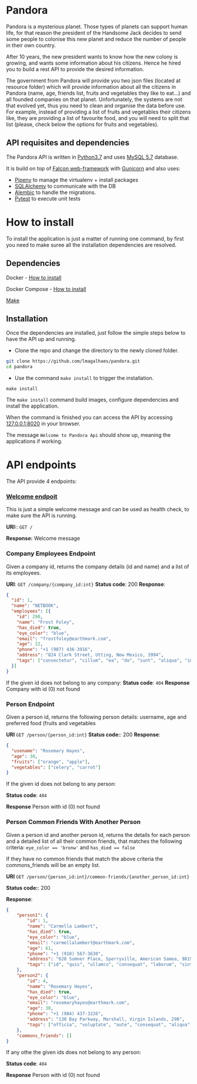 # Pandora
Pandora is a mysterious planet. Those types of planets can support human life, for that reason the president of the Handsome Jack decides to send some people to colonise this new planet and
reduce the number of people in their own country.
 
After 10 years, the new president wants to know how the new colony is growing, and wants some information about his citizens. 
Hence he hired you to build a rest API to provide the desired information.

The government from Pandora will provide you two json files (located at resource folder) which will provide information 
about all the citizens in Pandora (name, age, friends list, fruits and vegetables they like to eat...) and all founded companies on that planet.
Unfortunately, the systems are not that evolved yet, thus you need to clean and organise the data before use.
For example, instead of providing a list of fruits and vegetables their citizens like, they are providing a list of favourite food, 
and you will need to split that list (please, check below the options for fruits and vegetables).

## API requisites and dependencies

The Pandora API is written in [Python3.7](https://www.python.org/downloads/release/python-370/) and uses [MySQL 5.7](https://dev.mysql.com/downloads/mysql/5.7.html) database.

It is build on top of [Falcon web-framework](https://falcon.readthedocs.io/en/stable/index.html) with [Gunicorn](https://gunicorn.org/) and 
also uses:
 
* [Pipenv](https://pipenv-fork.readthedocs.io/en/latest/) to manage the virtualenv + install packages
* [SQLAlchemy](https://www.sqlalchemy.org/) to communicate with the DB 
* [Alembic](https://alembic.sqlalchemy.org/en/latest/) to handle the migrations.
* [Pytest](https://docs.pytest.org/en/stable/) to execute unit tests


# How to install

To install the application is just a matter of running one command, by first you need to make suree
all the installation dependencies are resolved.

## Dependencies

Docker - [How to install](https://docs.docker.com/get-docker/)

Docker Compose - [How to install](https://docs.docker.com/compose/install/)

[Make](https://en.wikipedia.org/wiki/Make_%28software%29)


## Installation

Once the dependencies are installed, just follow the simple steps below to have the API up and running.

* Clone the repo and change the directory to the newly cloned folder.

```bash
git clone https://github.com/lmagalhaes/pandora.git
cd pandora
```

* Use the command `make install` to trigger the installation.

```
make install 
```

The `make install` command build images, configure dependencies and install the application.

When the command is finished you can access the API by accessing [127.0.0.1:8020](http://120.0.0.1:8020) in your browser.

The message `Welcome to Pandora Api` should show up, meaning the applications if working.


# API endpoints

The API provide 4 endpoints:

### [Welcome endpoit](http://120.0.0.1:8020)
This is just a simple welcome message and can be used as health check, to make sure the API is running.

**URI:**: `GET /`

**Response:** Welcome message 

### Company Employees Endpoint
Given a company id, returns the company details (id and name) and a list of its employees. 

**URI**: `GET /company/{company_id:int}`
**Status code**: 200
**Response**: 
```json
{
  "id": 1,
  "name": "NETBOOK",
  "employees": [{
    "id": 290,
    "name": "Frost Foley",
    "has_died": true,
    "eye_color": "blue",
    "email": "frostfoley@earthmark.com",
    "age": 22,
    "phone": "+1 (987) 436-3916",
    "address": "824 Clark Street, Utting, New Mexico, 3994",
    "tags": ["consectetur", "cillum", "ea", "do", "sunt", "aliqua", "incididunt"]
  }]
}
```

If the given id does not belong to any company:
**Status code**: `404`
**Response** Company with id (0) not found
 
### Person Endpoint
Given a person id, returns the following person details: username, age and preferred food (fruits and vegetables

**URI** `GET /person/{person_id:int}`
**Status code:**: 200
**Response**: 
```json
{
  "usename": "Rosemary Hayes",
  "age": 30,
  "fruits": ["orange", "apple"],
  "vegetables": ["celery", "carrot"]
}
```
If the given id does not belong to any person:

**Status code**: `404`

**Response** Person with id (0) not found

### Person Common Friends With Another Person
Given a person id and another person id, returns the details for each person and a detailed list of all their common friends,
that matches the following criteria: `eye_color == 'bronw'` and `has_died == false`

If they have no common friends that match the above criteria the commons_friends will be an empty list. 

**URI** `GET /person/{person_id:int}/common-friends/{another_person_id:int}`

**Status code:**: 200

**Response**:
 
```json
{
	"person1": {
		"id": 1,
		"name": "Carmella Lambert",
		"has_died": true,
		"eye_color": "blue",
		"email": "carmellalambert@earthmark.com",
		"age": 61,
		"phone": "+1 (910) 567-3630",
		"address": "628 Sumner Place, Sperryville, American Samoa, 9819",
		"tags": ["id", "quis", "ullamco", "consequat", "laborum", "sint", "velit"]
	},
	"person2": {
		"id": 4,
  		"name": "Rosemary Hayes",
		"has_died": true,
		"eye_color": "blue",
		"email": "rosemaryhayes@earthmark.com",
		"age": 30,
		"phone": "+1 (984) 437-3226",
		"address": "130 Bay Parkway, Marshall, Virgin Islands, 298",
		"tags": ["officia", "voluptate", "aute", "consequat", "aliqua", "do", "magna"]
	},
	"commons_friends": []
}
```
If any othe the given ids does not belong to any person:

**Status code**: `404`

**Response** Person with id (0) not found
